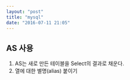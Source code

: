 ```yaml
---
layout: "post"
title: "mysql"
date: "2016-07-11 21:05"
---
```


## AS 사용

1. AS는 새로 만든 테이블을 Select의 결과로 채운다.
1. 열에 대한 별명(alias) 붙이기
